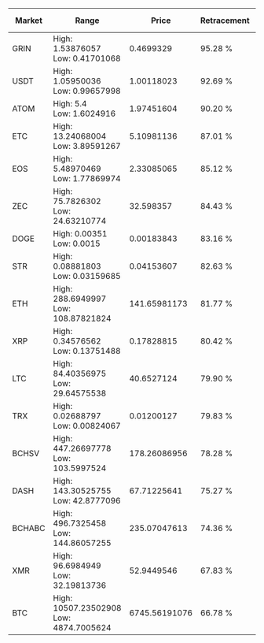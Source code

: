 | Market | Range | Price| Retracement | Doubles to 50% |
| --- | --- | --- | --- | --- |
| GRIN | High: 1.53876057<br />Low: 0.41701068 | 0.4699329 | 95.28 % | 2.08 |
| USDT | High: 1.05950036<br />Low: 0.99657998 | 1.00118023 | 92.69 % | 1.03 |
| ATOM | High: 5.4<br />Low: 1.6024916 | 1.97451604 | 90.20 % | 1.77 |
| ETC | High: 13.24068004<br />Low: 3.89591267 | 5.10981136 | 87.01 % | 1.68 |
| EOS | High: 5.48970469<br />Low: 1.77869974 | 2.33085065 | 85.12 % | 1.56 |
| ZEC | High: 75.7826302<br />Low: 24.63210774 | 32.598357 | 84.43 % | 1.54 |
| DOGE | High: 0.00351<br />Low: 0.0015 | 0.00183843 | 83.16 % | 1.36 |
| STR | High: 0.08881803<br />Low: 0.03159685 | 0.04153607 | 82.63 % | 1.45 |
| ETH | High: 288.6949997<br />Low: 108.87821824 | 141.65981173 | 81.77 % | 1.40 |
| XRP | High: 0.34576562<br />Low: 0.13751488 | 0.17828815 | 80.42 % | 1.36 |
| LTC | High: 84.40356975<br />Low: 29.64575538 | 40.6527124 | 79.90 % | 1.40 |
| TRX | High: 0.02688797<br />Low: 0.00824067 | 0.01200127 | 79.83 % | 1.46 |
| BCHSV | High: 447.26697778<br />Low: 103.5997524 | 178.26086956 | 78.28 % | 1.55 |
| DASH | High: 143.30525755<br />Low: 42.8777096 | 67.71225641 | 75.27 % | 1.37 |
| BCHABC | High: 496.7325458<br />Low: 144.86057255 | 235.07047613 | 74.36 % | 1.36 |
| XMR | High: 96.6984949<br />Low: 32.19813736 | 52.9449546 | 67.83 % | 1.22 |
| BTC | High: 10507.23502908<br />Low: 4874.7005624 | 6745.56191076 | 66.78 % | 1.14 |
